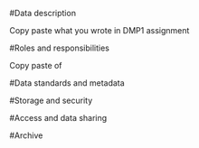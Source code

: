 #Data description

Copy paste what you wrote in DMP1 assignment

#Roles and responsibilities

Copy paste of

#Data standards and metadata

#Storage and security

#Access and data sharing

#Archive
